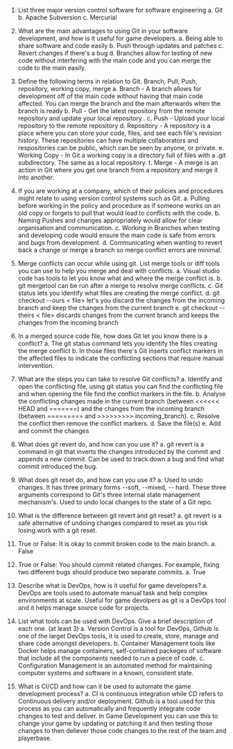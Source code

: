 1. List three major version control software for software engineering 
	a. Git
	b. Apache Subversion
	c. Mercurial 

2. What are the main advantages to using Git in your software development, and how is it useful for game developers.
	a. Being able to share software and code easily 
	b. Push through updates and patches 
	c. Revert changes if there's a bug
	d. Branches allow for testing of new code without interfering with the main code and you can merge the code to the main easily.
3. Define the following terms in relation to Git. Branch, Pull, Push, repository, working copy, merge
	a. Branch - A branch allows for development off of the main code without having that main code affected. You can merge the branch and the main afterwards when the branch is ready
	b. Pull - Get the latest repository from the remote repository and update your local repository..
	c. Push - Upload your local repository to the remote repository 
	d. Repository - A repository is a place where you can store your code, files, and see each file's revision history. These repositories can have multiple collaborators and respositories can be public, 
which can be seen by anyone, or private.
	e. Working Copy - In Git a working copy is a directory full of files with a .git subdirectory. The same as a local repository.
	t. Merge -  A merge is an action in Git where you get one branch from a repository and merge it into another.
	
4. If you are working at a company, which of their policies and procedures might relate to using version control systems such as Git.
	a. Pulling before working in the policy and procedure as if someone works on an old copy or forgets to pull that would lead to conflicts with the code.
	b. Naming Pushes and changes appropriately would allow for clear organisation and communication.
	c. Working in Branches when testing and developing code would ensure the main code is safe from errors and bugs from development.
	d. Communicating when wanting to revert back a change or merge a branch so merge conflict errors are minimal.
5. Merge conflicts can occur while using git. List merge tools or diff tools you can use to help you merge and deal with conflicts.
	a. Visual studio code has tools to let you know what and where the merge conflict is.
	b. git mergetool can be run after a merge to resolve merge conflicts.
	c. Git status lets you identify what files are creating the merge conflict.
	d. git checkout --ours < file> let's you discard the changes from the incoming branch and keep the changes from the current branch
	e. git checkout --theirs < file> discards changes from the current branch and keeps the changes from the incoming branch
6. In a merged source code file, how does Git let you know there is a conflict?
	a. The git status command lets you identify the files creating the merge conflict
	b. In those files there's Git inserts conflict markers in the affected files to indicate the conflicting sections that require manual intervention.
7. What are the steps you can take to resolve Git conflicts?
	a. Identify and open the conflicting file, using git status you can find the conflicting file and when opening the file find the conflict markers in the file.
	b. Analyse the conflicting changes made in the current branch (between <<<<<< HEAD and =======) and the changes from the incoming branch (between ========= and >>>>>>>>> incoming_branch).
	c. Resolve the conflict then remove the conflict markers.
	d. Save the file(s)
	e. Add and commit the changes
8. What does git revert do, and how can you use it?
	a. git revert is a command in git that inverts the changes introduced by the commit and appends a new commit. Can be used to track down a bug and find what commit introduced the bug.
9. What does git reset do, and how can you use it?
	a. Used to undo changes. It has three primary forms --soft, --mixed, -- hard. These three arguments correspond to Git's three internal state management mechanism's. 
Used to undo local changes to the state of a Git repo. 
10. What is the difference between git revert and git reset?
	a. git revert is a safe alternative of undoing changes compared to reset as you risk losing work with a git reset. 
11. True or False: It is okay to commit broken code to the main branch.
	a. False 
12. True or False: You should commit related changes. For example, fixing two different bugs should produce two separate commits.
	a. True
13. Describe what is DevOps, how is it useful for game developers?
	a. DevOps are tools used to automate manual task and help complex environments at scale. Useful for game devolpers as git is a DevOps tool and it helps manage source code for projects.
14. List what tools can be used with DevOps. Give a brief description of each one. (at least 3)
	a. Version Control is a tool for DevOps, Github is one of the larget DevOps tools, it is used to create, store, manage and share code amongst developers.
	b. Container Management tools like Docker helps manage containers, self-contained packeges of software that include all the components needed to run a piece of code. 
	c. Configuration Management is an automated method for maintaining computer systems and software in a known, consistent state.
15. What is CI/CD and how can it be used to automate the game development process?
	a. CI is continuous integration while CD refers to Continuous delivery and/or deployment. Github is a tool used for this process as you can automatically and frequently integrate code changes to test and deliver. 
		In Game Development you can use this to change your game by updating or patching it and then testing those changes to then deliever those code changes to the rest of the team and playerbase.